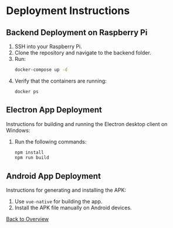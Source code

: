 
# Deployment Instructions

## Backend Deployment on Raspberry Pi
1. SSH into your Raspberry Pi.
2. Clone the repository and navigate to the backend folder.
3. Run:
   ```bash
   docker-compose up -d
   ```
4. Verify that the containers are running:
   ```bash
   docker ps
   ```

## Electron App Deployment
Instructions for building and running the Electron desktop client on Windows:
1. Run the following commands:
   ```bash
   npm install
   npm run build
   ```

## Android App Deployment
Instructions for generating and installing the APK:
1. Use `vue-native` for building the app.
2. Install the APK file manually on Android devices.

[Back to Overview](overview.md)
